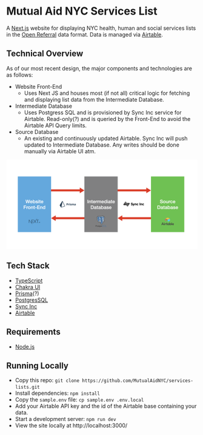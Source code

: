 # Mutual Aid NYC Services List
A [Next.js](https://nextjs.org) website for displaying NYC health, human and social services lists in the [Open Referral](https://openreferral.org) data format. Data is managed via [Airtable](https://airtable.com).

## Technical Overview
As of our most recent design, the major components and technologies are as follows: 
* Website Front-End
  * Uses Next JS and houses most (if not all) critical logic for fetching and displaying list data from the Intermediate Database. 
* Intermediate Database
  * Uses Postgress SQL and is provisioned by Sync Inc service for Airtable. Read-only(?) and is queried by the Front-End to avoid the Airtable API Query limits. 
* Source Database
  * An existing and continuously updated Airtable. Sync Inc will push updated to Intermediate Database. Any writes should be done manually via Airtable UI atm. 

![Component Diagram](images/component_diagram.png)

## Tech Stack
- [TypeScript](https://www.typescriptlang.org)
- [Chakra UI](https://chakra-ui.com) 
- [Prisma](https://www.prisma.io/)(?)
- [PostgresSQL](https://www.postgresql.org/)
- [Sync Inc](https://syncinc.so/)
- [Airtable](https://airtable.com)

## Requirements
- [Node.js](https://nodejs.org/en/)

## Running Locally
- Copy this repo: `git clone https://github.com/MutualAidNYC/services-lists.git`
- Install dependencies: `npm install`
- Copy the `sample.env` file: `cp sample.env .env.local`
- Add your Airtable API key and the id of the Airtable base containing your data.
- Start a development server: `npm run dev`
- View the site locally at http://localhost:3000/

